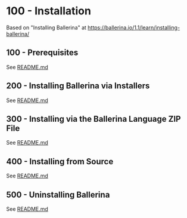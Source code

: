 # 100 - Installation

Based on "Installing Ballerina" at https://ballerina.io/1.1/learn/installing-ballerina/

## 100 - Prerequisites
See [README.md](./100/README.md)

## 200 - Installing Ballerina via Installers
See [README.md](./200/README.md)
  
## 300 - Installing via the Ballerina Language ZIP File
See [README.md](./300/README.md)

## 400 - Installing from Source
See [README.md](./400/README.md)
  
## 500 - Uninstalling Ballerina
See [README.md](./500/README.md)

